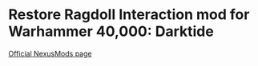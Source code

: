 # Restore Ragdoll Interaction mod for Warhammer 40,000: Darktide


[Official NexusMods page](https://www.nexusmods.com/warhammer40kdarktide/mods/437)